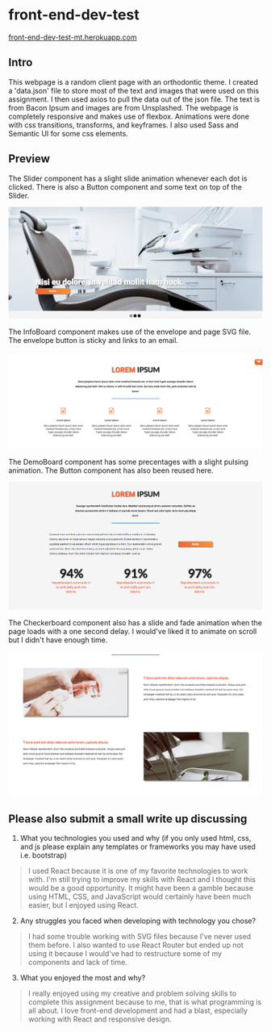 # front-end-dev-test

[front-end-dev-test-mt.herokuapp.com](https://front-end-dev-test-mt.herokuapp.com)

## Intro

This webpage is a random client page with an orthodontic theme. I created a 'data.json' file to store most of the text and images that were used on this assignment. I then used axios to pull the data out of the json file. The text is from Bacon Ipsum and images are from Unsplashed. The webpage is completely responsive and makes use of flexbox. Animations were done with css transitions, transforms, and keyframes. I also used Sass and Semantic UI for some css elements.


## Preview

The Slider component has a slight slide animation whenever each dot is clicked. There is also a Button component and some text on top of the Slider.

![](/public/images/github_slider.png)

The InfoBoard component makes use of the envelope and page SVG file. The envelope button is sticky and links to an email.

![](/public/images/github_inforBoard.png)

The DemoBoard component has some precentages with a slight pulsing animation. The Button component has also been reused here.

![](/public/images/github_demoBoard.png)

The Checkerboard component also has a slide and fade animation when the page loads with a one second delay. I would've liked it to animate on scroll but I didn't have enough time.

![](/public/images/github_checkerBoard.png)


## Please also submit a small write up discussing

1. What you technologies you used and why (if you only used html, css, and js please explain any templates or frameworks you may have used i.e. bootstrap)

> I used React because it is one of my favorite technologies to work with. I'm still trying to improve my skills with React and I thought this would be a good opportunity. It might have been a gamble because using HTML, CSS, and JavaScript would certainly have been much easier, but I enjoyed using React.

2. Any struggles you faced when developing with technology you chose?

> I had some trouble working with SVG files because I've never used them before. I also wanted to use React Router but ended up not using it because I would've had to restructure some of my components and lack of time.

3. What you enjoyed the most and why?

> I really enjoyed using my creative and problem solving skills to complete this assignment because to me, that is what  programming is all about. I love front-end development and had a blast, especially working with React and responsive design. 
